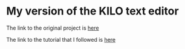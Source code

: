 # My version of the KILO text editor

The link to the original project is [here](https://github.com/antirez/kilo)

The link to the tutorial that I followed is [here](https://viewsourcecode.org/snaptoken/kilo/)
